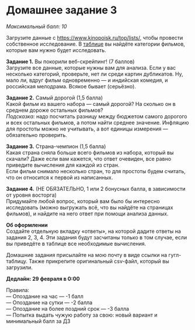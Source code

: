 # Домашнее задание 3
*Максимальный балл: 10*

Загрузите данные с https://www.kinopoisk.ru/top/lists/, чтобы провести собственное исследование. В [таблице](https://docs.google.com/spreadsheets/d/1hgP0StRylT0XtmnPFtdvxuHq05vNeub88nNxdPbnMEQ/edit?usp=sharing) вы найдёте категории фильмов, которые вам нужно будет исследовать.

**Задание 1.** Вы покорили веб-скрейпинг! (7 баллов) <br>
Загрузите все данные, которые нужны вам для анализа. Если у вас несколько категорий, проверьте, нет ли среди картин дубликатов. Ну, мало ли, вдруг фильм одновременно — и индийская комедия, и российская мелодрама. Всякое бывает (серьёзно). <br>

**Задание 2.** Самый дорогой (1,5 балла) <br>
Какой фильм из вашего набора — самый дорогой? На сколько он в среднем дороже остальных фильмов? <br>
*Подсказка:* надо посчитать разницу между бюджетом самого дорогого и всех остальных фильмов, а потом найти среднее значение. Инфляцию для простоты можно не учитывать, а вот единицы измерения — обязательно проверить. <br>

**Задание 3.** Страна-чемпион (1,5 балла)<br>
Какая страна сняла больше всего фильмов из набора, который вы скачали? Даже если вам кажется, что ответ очевиден, все равно приведите вычисления для каждой из стран.<br>
Если фильм снимало несколько стран, то для простоты будем считать, что он относится к первой из написанных.<br>

**Задание 4.** (НЕ ОБЯЗАТЕЛЬНО, 1 или 2 бонусных балла, в зависимости от уровня восторга)<br>
Придумайте любой вопрос, который вам было бы интересно исследовать (можно выгружать всё, что вы найдёте на страницах фильмов), и найдите на него ответ при помощи анализа данных.

**Об оформлении**<br>
Создайте отдельную вкладку «ответы», на которой дадите ответы на задания 2, 3, 4. Эти задания будут засчитаны только в том случае, если вы приведёте в таблице все необходимые вычисления.

Домашние задания присылайте на мою почту в виде ссылки на гугл-таблицу.
Также прикрепите оригинальный csv-файл, который вы загрузили.

**Дедлайн: 29 февраля в 0:00** <br>

Правила:<br>
— Опоздание на час — -1 балл <br>
— Опоздание на сутки — -2 балла <br>
— Опоздание на более поздний срок — -3 балла <br>
— Попытка выдать чужую работу за свою: новый вариант и минимальный балл за ДЗ <br>